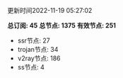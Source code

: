 更新时间2022-11-19 05:27:02

**总订阅: 45**
**总节点: 1375**
**有效节点: 251**
- ssr节点: 27
- trojan节点: 34
- v2ray节点: 186
- ss节点: 4

